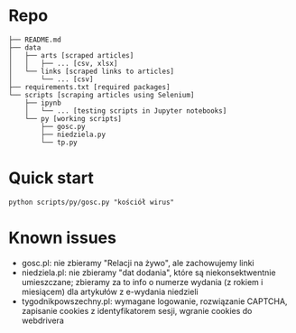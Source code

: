 # Repo
```
├── README.md
├── data
│   ├── arts [scraped articles]
│   │   ├── ... [csv, xlsx]
│   └── links [scraped links to articles]
│       └── ... [csv]
├── requirements.txt [required packages]
└── scripts [scraping articles using Selenium]
    ├── ipynb
    │   └── ... [testing scripts in Jupyter notebooks]
    └── py [working scripts]
        ├── gosc.py
        ├── niedziela.py
        └── tp.py
```

# Quick start
`python scripts/py/gosc.py "kościół wirus"`

# Known issues
- gosc.pl: nie zbieramy "Relacji na żywo", ale zachowujemy linki
- niedziela.pl: nie zbieramy "dat dodania", które są niekonsektwentnie umieszczane; zbieramy za to info o numerze wydania (z rokiem i miesiącem) dla artykułów z e-wydania niedzieli
- tygodnikpowszechny.pl: wymagane logowanie, rozwiązanie CAPTCHA, zapisanie cookies z identyfikatorem sesji, wgranie cookies do webdrivera
